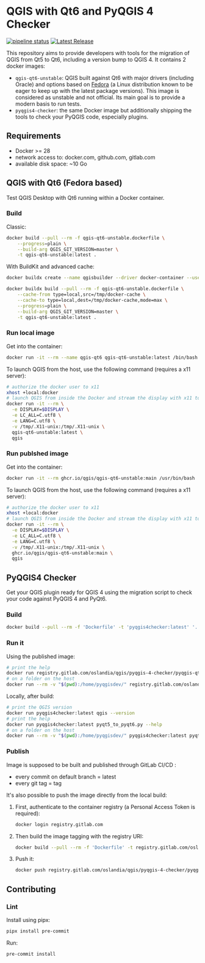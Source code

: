 # QGIS with Qt6 and PyQGIS 4 Checker

[![pipeline status](https://gitlab.com/Oslandia/qgis/pyqgis-4-checker/badges/main/pipeline.svg)](https://gitlab.com/Oslandia/qgis/pyqgis-4-checker/-/commits/main)  [![Latest Release](https://gitlab.com/Oslandia/qgis/pyqgis-4-checker/-/badges/release.svg)](https://gitlab.com/Oslandia/qgis/pyqgis-4-checker/-/releases)

This repository aims to provide developers with tools for the migration of QGIS from Qt5 to Qt6, including a version bump to QGIS 4. It contains 2 docker images:

- `qgis-qt6-unstable`: QGIS built against Qt6 with major drivers (including Oracle) and options based on [Fedora](https://fedoraproject.org/fr/) (a Linux distribution known to be eager to keep up with the latest package versions). This image is considered as unstable and not official. Its main goal is to provide a modern basis to run tests.
- `pyqgis4-checker`: the same Docker image but additionally shipping the tools to check your PyQGIS code, especially plugins.

## Requirements

- Docker >= 28
- network access to: docker.com, github.com, gitlab.com
- available disk space: ~10 Go

## QGIS with Qt6 (Fedora based)

Test QGIS Desktop with Qt6 running within a Docker container.

### Build

Classic:

```sh
docker build --pull --rm -f qgis-qt6-unstable.dockerfile \
    --progress=plain \
    --build-arg QGIS_GIT_VERSION=master \
    -t qgis-qt6-unstable:latest .
```

With BuildKit and advanced cache:

```sh
docker buildx create --name qgisbuilder --driver docker-container --use
```

```sh
docker buildx build --pull --rm -f qgis-qt6-unstable.dockerfile \
    --cache-from type=local,src=/tmp/docker-cache \
    --cache-to type=local,dest=/tmp/docker-cache,mode=max \
    --progress=plain \
    --build-arg QGIS_GIT_VERSION=master \
    -t qgis-qt6-unstable:latest .
```

### Run local image

Get into the container:

```sh
docker run -it --rm --name qgis-qt6 qgis-qt6-unstable:latest /bin/bash
```

To launch QGIS from the host, use the following command (requires a x11 server):

```sh
# authorize the docker user to x11
xhost +local:docker
# launch QGIS from inside the Docker and stream the display with x11 to your host
docker run -it --rm \
  -e DISPLAY=$DISPLAY \
  -e LC_ALL=C.utf8 \
  -e LANG=C.utf8 \
  -v /tmp/.X11-unix:/tmp/.X11-unix \
  qgis-qt6-unstable:latest \
  qgis
```

### Run publshed image

Get into the container:

```sh
docker run -it --rm ghcr.io/qgis/qgis-qt6-unstable:main /usr/bin/bash
```

To launch QGIS from the host, use the following command (requires a x11 server):

```sh
# authorize the docker user to x11
xhost +local:docker
# launch QGIS from inside the Docker and stream the display with x11 to your host
docker run -it --rm \
  -e DISPLAY=$DISPLAY \
  -e LC_ALL=C.utf8 \
  -e LANG=C.utf8 \
  -v /tmp/.X11-unix:/tmp/.X11-unix \
  ghcr.io/qgis/qgis-qt6-unstable:main \
  qgis
```

## PyQGIS4 Checker

Get your QGIS plugin ready for QGIS 4 using the migration script to check your code against PyQGIS 4 and PyQt6.

### Build

```sh
docker build --pull --rm -f 'Dockerfile' -t 'pyqgis4checker:latest' '.'
```

### Run it

Using the published image:

```sh
# print the help
docker run registry.gitlab.com/oslandia/qgis/pyqgis-4-checker/pyqgis-qt-checker:latest pyqt5_to_pyqt6.py --help
# on a folder on the host
docker run --rm -v "$(pwd):/home/pyqgisdev/" registry.gitlab.com/oslandia/qgis/pyqgis-4-checker/pyqgis-qt-checker:latest pyqt5_to_pyqt6.py --logfile /home/pyqgisdev/pyqt6_checker.log .
```

Locally, after build:

```sh
# print the QGIS version
docker run pyqgis4checker:latest qgis --version
# print the help
docker run pyqgis4checker:latest pyqt5_to_pyqt6.py --help
# on a folder on the host
docker run --rm -v "$(pwd):/home/pyqgisdev/" pyqgis4checker:latest pyqt5_to_pyqt6.py --logfile /home/pyqgisdev/pyqt6_checker.log .
```

### Publish

Image is supposed to be built and published through GitLab CI/CD :

- every commit on default branch = latest
- every git tag = tag

It's also possible to push the image directly from the local build:

1. First, authenticate to the container registry (a Personal Access Token is required):

    ```sh
    docker login registry.gitlab.com
    ```

1. Then build the image tagging with the registry URI:

    ```sh
    docker build --pull --rm -f 'Dockerfile' -t registry.gitlab.com/oslandia/qgis/pyqgis-4-checker/pyqgis-qt-checker:latest .
    ```

1. Push it:

    ```sh
    docker push registry.gitlab.com/oslandia/qgis/pyqgis-4-checker/pyqgis-qt-checker
    ```

## Contributing

### Lint

Install using pipx:

```sh
pipx install pre-commit
```

Run:

```sh
pre-commit install
```

